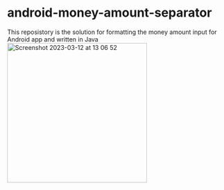 # android-money-amount-separator
This reposistory is the solution for formatting the money amount input for Android app and written in Java
<img width="322" alt="Screenshot 2023-03-12 at 13 06 52" src="https://user-images.githubusercontent.com/103407192/224527471-285b88d2-688e-4e85-b136-d45d0dd158d6.png">

